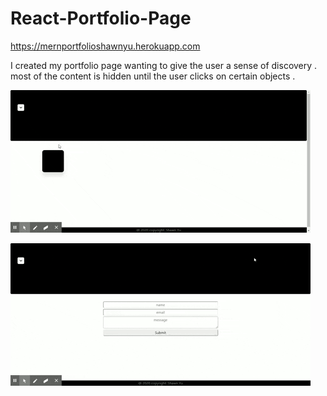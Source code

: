 # React-Portfolio-Page

https://mernportfolioshawnyu.herokuapp.com

I created my portfolio page wanting to give the user a sense of discovery .
most of the content is hidden until the user clicks on certain objects .


![](giphyportfolio1.gif)

![](giphyportfolio2.gif)
